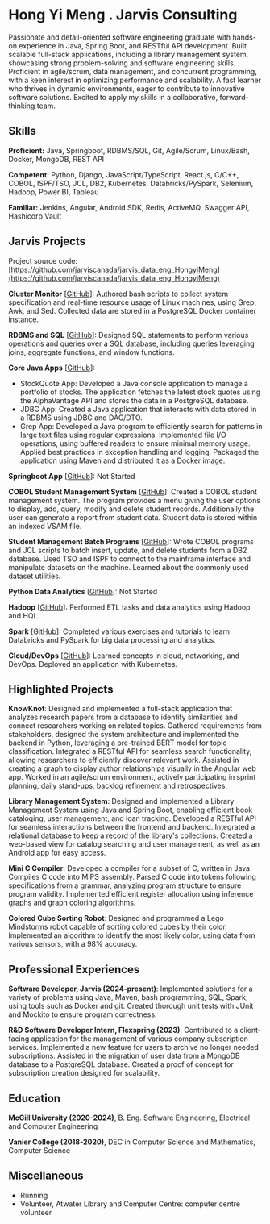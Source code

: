 # Hong Yi Meng . Jarvis Consulting

Passionate and detail-oriented software engineering graduate with hands-on experience in Java, Spring Boot, and RESTful API development. Built scalable full-stack applications, including a library management system, showcasing strong problem-solving and software engineering skills. Proficient in agile/scrum, data management, and concurrent programming, with a keen interest in optimizing performance and scalability. A fast learner who thrives in dynamic environments, eager to contribute to innovative software solutions. Excited to apply my skills in a collaborative, forward-thinking team.

## Skills

**Proficient:** Java, Springboot, RDBMS/SQL, Git, Agile/Scrum, Linux/Bash, Docker, MongoDB, REST API

**Competent:** Python, Django, JavaScript/TypeScript, React.js, C/C++, COBOL, ISPF/TSO, JCL, DB2, Kubernetes, Databricks/PySpark, Selenium, Hadoop, Power BI, Tableau

**Familiar:** Jenkins, Angular, Android SDK, Redis, ActiveMQ, Swagger API, Hashicorp Vault

## Jarvis Projects

Project source code: [https://github.com/jarviscanada/jarvis_data_eng_HongyiMeng](https://github.com/jarviscanada/jarvis_data_eng_HongyiMeng)


**Cluster Monitor** [[GitHub](https://github.com/jarviscanada/jarvis_data_eng_HongyiMeng/tree/master/linux_sql)]: Authored bash scripts to collect system specification and real-time resource usage of Linux machines, using Grep, Awk, and Sed. Collected data are stored in a PostgreSQL Docker container instance.

**RDBMS and SQL** [[GitHub](https://github.com/jarviscanada/jarvis_data_eng_HongyiMeng/tree/master/sql)]: Designed SQL statements to perform various operations and queries over a SQL database, including queries leveraging joins, aggregate functions, and window functions.

**Core Java Apps** [[GitHub](https://github.com/jarviscanada/jarvis_data_eng_HongyiMeng/tree/master/core_java)]:
      
  - StockQuote App: Developed a Java console application to manage a portfolio of stocks. The application fetches the latest stock quotes using the AlphaVantage API and stores the data in a PostgreSQL database.
  - JDBC App: Created a Java application that interacts with data stored in a RDBMS using JDBC and DAO/DTO.
  - Grep App: Developed a Java program to efficiently search for patterns in large text files using regular expressions. Implemented file I/O operations, using buffered readers to ensure minimal memory usage. Applied best practices in exception handling and logging. Packaged the application using Maven and distributed it as a Docker image.

**Springboot App** [[GitHub](https://github.com/jarviscanada/jarvis_data_eng_HongyiMeng/tree/master/springboot)]: Not Started

**COBOL Student Management System** [[GitHub](https://github.com/jarviscanada/jarvis_data_eng_HongyiMeng/tree/master/cobol)]: Created a COBOL student management system. The program provides a menu giving the user options to display, add, query, modify and delete student records. Additionally the user can generate a report from student data. Student data is stored within an indexed VSAM file.

**Student Management Batch Programs** [[GitHub](https://github.com/jarviscanada/jarvis_data_eng_HongyiMeng/tree/master/mainframe)]: Wrote COBOL programs and JCL scripts to batch insert, update, and delete students from a DB2 database. Used TSO and ISPF to connect to the mainframe interface and manipulate datasets on the machine. Learned about the commonly used dataset utilities.

**Python Data Analytics** [[GitHub](https://github.com/jarviscanada/jarvis_data_eng_HongyiMeng/tree/master/python_data_analytics)]: Not Started

**Hadoop** [[GitHub](https://github.com/jarviscanada/jarvis_data_eng_HongyiMeng/tree/master/hadoop)]: Performed ETL tasks and data analytics using Hadoop and HQL.

**Spark** [[GitHub](https://github.com/jarviscanada/jarvis_data_eng_HongyiMeng/tree/master/spark)]: Completed various exercises and tutorials to learn Databricks and PySpark for big data processing and analytics.

**Cloud/DevOps** [[GitHub](https://github.com/jarviscanada/jarvis_data_eng_HongyiMeng/tree/master/cloud_devops)]: Learned concepts in cloud, networking, and DevOps. Deployed an application with Kubernetes.


## Highlighted Projects
**KnowKnot**: Designed and implemented a full-stack application that analyzes research papers from a database to identify similarities and connect researchers working on related topics. Gathered requirements from stakeholders, designed the system architecture and implemented the backend in Python, leveraging a pre-trained BERT model for topic classification. Integrated a RESTful API for seamless search functionality, allowing researchers to efficiently discover relevant work. Assisted in creating a graph to display author relationships visually in the Angular web app. Worked in an agile/scrum environment, actively participating in sprint planning, daily stand-ups, backlog refinement and retrospectives.

**Library Management System**: Designed and implemented a Library Management System using Java and Spring Boot, enabling efficient book cataloging, user management, and loan tracking. Developed a RESTful API for seamless interactions between the frontend and backend. Integrated a relational database to keep a record of the library's collections. Created a web-based view for catalog searching and user management, as well as an Android app for easy access.

**Mini C Compiler**: Developed a compiler for a subset of C, written in Java. Compiles C code into MIPS assembly. Parsed C code into tokens following specifications from a grammar, analyzing program structure to ensure program validity. Implemented efficient register allocation using inference graphs and graph coloring algorithms.

**Colored Cube Sorting Robot**: Designed and programmed a Lego Mindstorms robot capable of sorting colored cubes by their color. Implemented an algorithm to identify the most likely color, using data from various sensors, with a 98% accuracy.


## Professional Experiences

**Software Developer, Jarvis (2024-present)**: Implemented solutions for a variety of problems using Java, Maven, bash programming, SQL, Spark, using tools such as Docker and git. Created thorough unit tests with JUnit and Mockito to ensure program correctness.

**R&D Software Developer Intern, Flexspring (2023)**: Contributed to a client-facing application for the management of various company subscription services. Implemented a new feature for users to archive no longer needed subscriptions. Assisted in the migration of user data from a MongoDB database to a PostgreSQL database. Created a proof of concept for subscription creation designed for scalability.


## Education
**McGill University (2020-2024)**, B. Eng. Software Engineering, Electrical and Computer Engineering

**Vanier College (2018-2020)**, DEC in Computer Science and Mathematics, Computer Science


## Miscellaneous
- Running
- Volunteer, Atwater Library and Computer Centre: computer centre volunteer